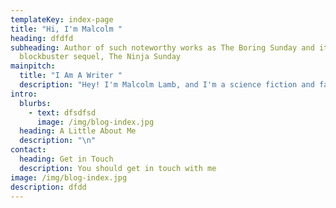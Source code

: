 ```yaml
---
templateKey: index-page
title: "Hi, I'm Malcolm "
heading: dfdfd
subheading: Author of such noteworthy works as The Boring Sunday and its
  blockbuster sequel, The Ninja Sunday
mainpitch:
  title: "I Am A Writer "
  description: "Hey! I'm Malcolm Lamb, and I'm a science fiction and fantasy writer. "
intro:
  blurbs:
    - text: dfsdfsd
      image: /img/blog-index.jpg
  heading: A Little About Me
  description: "\n"
contact:
  heading: Get in Touch
  description: You should get in touch with me
image: /img/blog-index.jpg
description: dfdd
---
```

